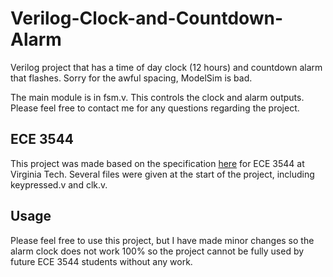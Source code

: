 # Verilog-Clock-and-Countdown-Alarm
Verilog project that has a time of day clock (12 hours) and countdown alarm that flashes. Sorry for the awful spacing, ModelSim is bad.

The main module is in fsm.v. This controls the clock and alarm outputs. Please feel free to contact me for any questions regarding the project. 

## ECE 3544
This project was made based on the specification [here]( Project-4-Specification.pdf) for ECE 3544 at Virginia Tech. Several files were given at the start of the project, including keypressed.v and clk.v.

## Usage
Please feel free to use this project, but I have made minor changes so the alarm clock does not work 100% so the project cannot be fully used by future ECE 3544 students without any work.
